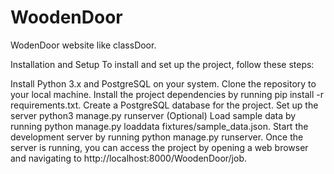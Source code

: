 # WoodenDoor

WodenDoor
website like classDoor.


Installation and Setup
To install and set up the project, follow these steps:

Install Python 3.x and PostgreSQL on your system.
Clone the repository to your local machine.
Install the project dependencies by running pip install -r requirements.txt.
Create a PostgreSQL database for the project.
Set up the server python3 manage.py runserver
(Optional) Load sample data by running python manage.py loaddata fixtures/sample_data.json.
Start the development server by running python manage.py runserver.
Once the server is running, you can access the project by opening a web browser and navigating to http://localhost:8000/WoodenDoor/job.